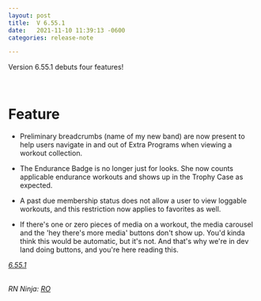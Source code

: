 ```yaml
---
layout: post
title:  V 6.55.1
date:   2021-11-10 11:39:13 -0600
categories: release-note

---
```

Version 6.55.1 debuts four features! 


<br/>

# Feature
- Preliminary breadcrumbs (name of my new band) are now present to help users navigate in and out of Extra Programs when viewing a workout collection. 

- The Endurance Badge is no longer just for looks. She now counts applicable endurance workouts and shows up in the Trophy Case as expected. 

- A past due membership status does not allow a user to view loggable workouts, and this restriction now applies to favorites as well. 

- If there's one or zero pieces of media on a workout, the media carousel and the 'hey there's more media' buttons don't show up. You'd kinda think this would be automatic, but it's not. And that's why we're in dev land doing buttons, and you're here reading this. 


*[6.55.1](https://github.com/streetparking/my-streetparking/releases/tag/v6.55.1)*
<br/>
<br/>

_RN Ninja: [RO](https://github.com/robyanna)_
 
 
 